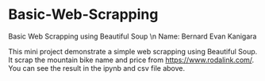# Basic-Web-Scrapping
Basic Web Scrapping using Beautiful Soup \n
Name: Bernard Evan Kanigara

This mini project demonstrate a simple web scrapping using Beautiful Soup. It scrap the mountain bike name and price from https://www.rodalink.com/. You can see the result in the ipynb and csv file above. 

